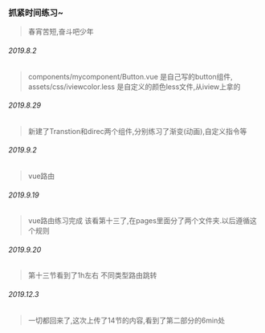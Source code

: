### 抓紧时间练习~
> 春宵苦短,奋斗吧少年

######  2019.8.2
> components/mycomponent/Button.vue  是自己写的button组件, assets/css/iviewcolor.less 是自定义的颜色less文件,从iview上拿的

######  2019.8.29
> 新建了Transtion和direc两个组件,分别练习了渐变(动画),自定义指令等

######  2019.9.2
> vue路由

######   2019.9.19
>vue路由练习完成 该看第十三了,在pages里面分了两个文件夹.以后遵循这个规则

###### 2019.9.20
>第十三节看到了1h左右 不同类型路由跳转

###### 2019.12.3
>一切都回来了,这次上传了14节的内容,看到了第二部分的6min处